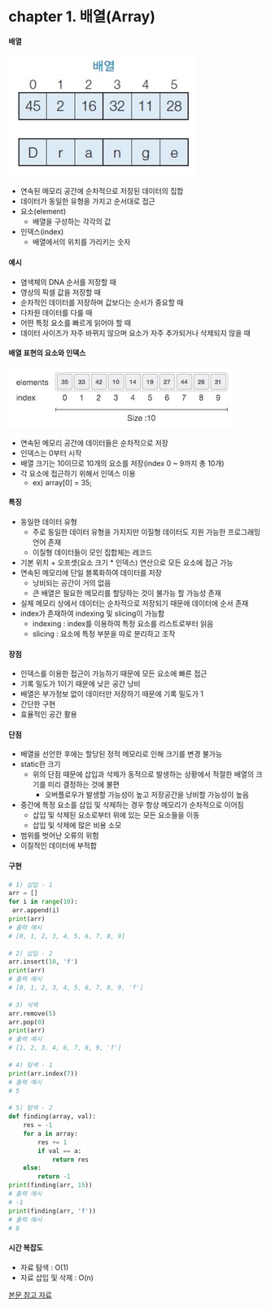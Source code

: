 # chapter 1. 배열(Array)

#### 배열

![array](https://github.com/BangYunseo/TIL/blob/main/ComputerScience/Data%20Structure/%20Image/ch01/array.PNG)

* 연속된 메모리 공간에 순차적으로 저장된 데이터의 집합
* 데이터가 동일한 유형을 가지고 순서대로 접근 
* 요소(element)
  * 배열을 구성하는 각각의 값 
* 인덱스(index)
  * 배열에서의 위치를 가리키는 숫자

#### 예시     
* 염색체의 DNA 순서를 저장할 때      
* 영상의 픽셀 값을 저장할 때
* 순차적인 데이터를 저장하며 값보다는 순서가 중요할 때
* 다차원 데이터를 다룰 때
* 어떤 특정 요소를 빠르게 읽어야 할 때
* 데이터 사이즈가 자주 바뀌지 않으며 요소가 자주 추가되거나 삭제되지 않을 때

#### 배열 표현의 요소와 인덱스

![array3](https://github.com/BangYunseo/TIL/blob/main/ComputerScience/Data%20Structure/%20Image/ch01/array3.PNG)      
  
* 연속된 메모리 공간에 데이터들은 순차적으로 저장     
* 인덱스는 0부터 시작    
* 배열 크기는 10이므로 10개의 요소를 저장(index 0 ~ 9까지 총 10개)
* 각 요소에 접근하기 위해서 인덱스 이용
  * ex) array[0] = 35;     

#### 특징
* 동일한 데이터 유형    
  * 주로 동일한 데이터 유형을 가지지만 이질형 데이터도 지원 가능한 프로그래밍 언어 존재      
  * 이질형 데이터들이 모인 집합체는 레코드     
* 기본 위치 + 오프셋(요소 크기 * 인덱스) 연산으로 모든 요소에 접근 가능     
* 연속된 메모리에 단일 블록화하여 데이터를 저장     
  * 낭비되는 공간이 거의 없음      
  * 큰 배열은 필요한 메모리를 할당하는 것이 불가능 할 가능성 존재   
* 실제 메모리 상에서 데이터는 순차적으로 저장되기 때문에 데이터에 순서 존재
* index가 존재하여 indexing 및 slicing이 가능함
  * indexing : index를 이용하여 특정 요소를 리스트로부터 읽음
  * slicing : 요소에 특정 부분을 따로 분리하고 조작

#### 장점 
* 인덱스를 이용한 접근이 가능하기 때문에 모든 요소에 빠른 접근
* 기록 밀도가 1이기 때문에 낮은 공간 낭비
* 배열은 부가정보 없이 데이터만 저장하기 때문에 기록 밀도가 1
* 간단한 구현 
* 효율적인 공간 활용     
    
#### 단점
* 배열을 선언한 후에는 할당된 정적 메모리로 인해 크기를 변경 불가능
* static한 크기
  * 위의 단점 때문에 삽입과 삭제가 동적으로 발생하는 상황에서 적절한 배열의 크기를 미리 결정하는 것에 불편
    * 오버플로우가 발생할 가능성이 높고 저장공간을 낭비할 가능성이 높음
* 중간에 특정 요소를 삽입 및 삭제하는 경우 항상 메모리가 순차적으로 이어짐
  * 삽입 및 삭제된 요소로부터 위에 있는 모든 요소들을 이동
  * 삽입 및 삭제에 많은 비용 소모
* 범위를 벗어난 오류의 위험
* 이질적인 데이터에 부적합

#### 구현
```python
# 1) 삽입 - 1
arr = []
for i in range(10):
 arr.append(i)
print(arr)
# 출력 예시
# [0, 1, 2, 3, 4, 5, 6, 7, 8, 9]

# 2) 삽입 - 2
arr.insert(10, 'f')
print(arr)
# 출력 예시
# [0, 1, 2, 3, 4, 5, 6, 7, 8, 9, 'f']

# 3) 삭제
arr.remove(5)
arr.pop(0)
print(arr)
# 출력 예시
# [1, 2, 3, 4, 6, 7, 8, 9, 'f']

# 4) 탐색 - 1
print(arr.index(7))
# 출력 예시
# 5

# 5) 탐색 - 2
def finding(array, val):
    res = -1
    for a in array:
        res += 1
        if val == a:
            return res
    else:
        return -1
print(finding(arr, 15))
# 출력 예시
# -1
print(finding(arr, 'f'))
# 출력 예시
# 8
```

#### 시간 복잡도
* 자료 탐색 : O(1)
* 자료 삽입 및 삭제 : O(n)


[본문 참고 자료](https://yoongrammer.tistory.com/43)
